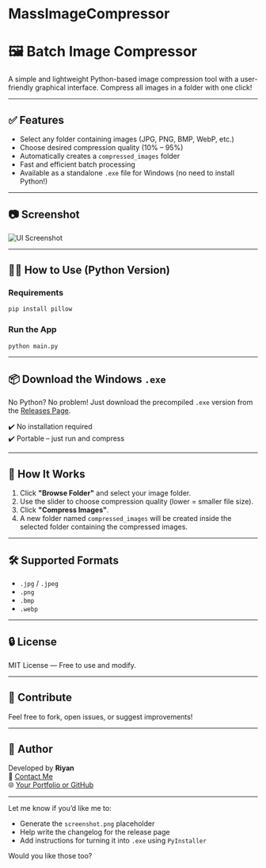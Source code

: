 # MassImageCompressor

# 🖼️ Batch Image Compressor

A simple and lightweight Python-based image compression tool with a user-friendly graphical interface. Compress all images in a folder with one click!

---

## ✅ Features

- Select any folder containing images (JPG, PNG, BMP, WebP, etc.)
- Choose desired compression quality (10% – 95%)
- Automatically creates a `compressed_images` folder
- Fast and efficient batch processing
- Available as a standalone `.exe` file for Windows (no need to install Python!)

---

## 📷 Screenshot

![UI Screenshot](screenshot.png) <!-- Optional: Add a screenshot file in your repo -->

---

## 🧑‍💻 How to Use (Python Version)

### Requirements
```bash
pip install pillow
```

### Run the App
```bash
python main.py
```

---

## 📦 Download the Windows `.exe`

No Python? No problem! Just download the precompiled `.exe` version from the [Releases Page](https://github.com/your-username/batch-image-compressor/releases).

✔️ No installation required  
✔️ Portable – just run and compress

---

## 📁 How It Works

1. Click **"Browse Folder"** and select your image folder.
2. Use the slider to choose compression quality (lower = smaller file size).
3. Click **"Compress Images"**.
4. A new folder named `compressed_images` will be created inside the selected folder containing the compressed images.

---

## 🛠️ Supported Formats

- `.jpg` / `.jpeg`
- `.png`
- `.bmp`
- `.webp`

---

## 🔒 License

MIT License — Free to use and modify.

---

## 🤝 Contribute

Feel free to fork, open issues, or suggest improvements!

---

## 👤 Author

Developed by **Riyan**  
📧 [Contact Me](mailto:your-email@example.com)  
🌐 [Your Portfolio or GitHub](https://github.com/your-username)



---

Let me know if you’d like me to:
- Generate the `screenshot.png` placeholder
- Help write the changelog for the release page
- Add instructions for turning it into `.exe` using `PyInstaller`

Would you like those too?
